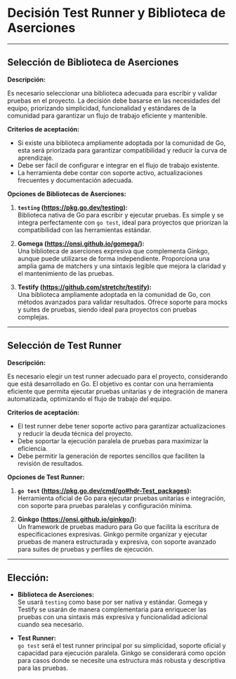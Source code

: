 # Decisión Test Runner y Biblioteca de Aserciones 

---

## Selección de Biblioteca de Aserciones

**Descripción:**

Es necesario seleccionar una biblioteca adecuada para escribir y validar pruebas en el proyecto. La decisión debe basarse en las necesidades del equipo, priorizando simplicidad, funcionalidad y estándares de la comunidad para garantizar un flujo de trabajo eficiente y mantenible.

**Criterios de aceptación:**

- Si existe una biblioteca ampliamente adoptada por la comunidad de Go, esta será priorizada para garantizar compatibilidad y reducir la curva de aprendizaje.
- Debe ser fácil de configurar e integrar en el flujo de trabajo existente.
- La herramienta debe contar con soporte activo, actualizaciones frecuentes y documentación adecuada.

**Opciones de Bibliotecas de Aserciones:**

1. **`testing` (https://pkg.go.dev/testing):**  
   Biblioteca nativa de Go para escribir y ejecutar pruebas. Es simple y se integra perfectamente con `go test`, ideal para proyectos que priorizan la compatibilidad con las herramientas estándar.

2. **Gomega (https://onsi.github.io/gomega/):**  
   Una biblioteca de aserciones expresiva que complementa Ginkgo, aunque puede utilizarse de forma independiente. Proporciona una amplia gama de matchers y una sintaxis legible que mejora la claridad y el mantenimiento de las pruebas.

3. **Testify (https://github.com/stretchr/testify):**  
   Una biblioteca ampliamente adoptada en la comunidad de Go, con métodos avanzados para validar resultados. Ofrece soporte para mocks y suites de pruebas, siendo ideal para proyectos con pruebas complejas.

---

## Selección de Test Runner

**Descripción:**

Es necesario elegir un test runner adecuado para el proyecto, considerando que está desarrollado en Go. El objetivo es contar con una herramienta eficiente que permita ejecutar pruebas unitarias y de integración de manera automatizada, optimizando el flujo de trabajo del equipo.

**Criterios de aceptación:**

- El test runner debe tener soporte activo para garantizar actualizaciones y reducir la deuda técnica del proyecto.
- Debe soportar la ejecución paralela de pruebas para maximizar la eficiencia.
- Debe permitir la generación de reportes sencillos que faciliten la revisión de resultados.

**Opciones de Test Runner:**

1. **`go test` (https://pkg.go.dev/cmd/go#hdr-Test_packages):**  
   Herramienta oficial de Go para ejecutar pruebas unitarias e integración, con soporte para pruebas paralelas y configuración mínima.

2. **Ginkgo (https://onsi.github.io/ginkgo/):**  
   Un framework de pruebas maduro para Go que facilita la escritura de especificaciones expresivas. Ginkgo permite organizar y ejecutar pruebas de manera estructurada y expresiva, con soporte avanzado para suites de pruebas y perfiles de ejecución.

---

## Elección:

- **Biblioteca de Aserciones:**  
  Se usará `testing` como base por ser nativa y estándar. Gomega y Testify se usarán de manera complementaria para enriquecer las pruebas con una sintaxis más expresiva y funcionalidad adicional cuando sea necesario.

- **Test Runner:**  
  `go test` será el test runner principal por su simplicidad, soporte oficial y capacidad para ejecución paralela. Ginkgo se considerará como opción para casos donde se necesite una estructura más robusta y descriptiva para las pruebas.
